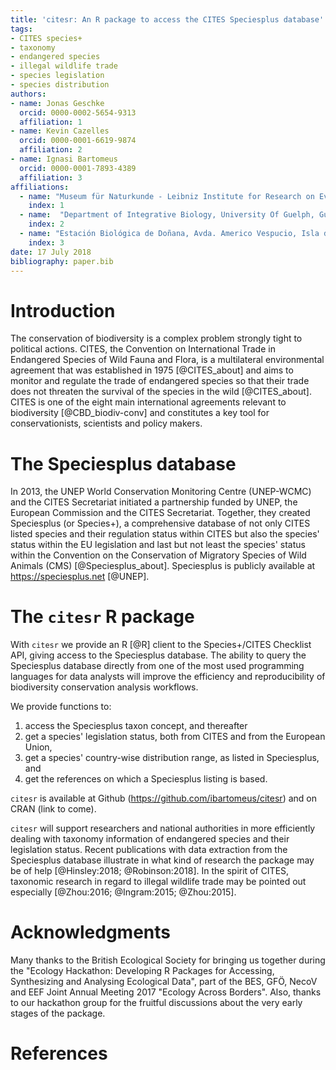 ```yaml
---
title: 'citesr: An R package to access the CITES Speciesplus database'
tags:
- CITES species+
- taxonomy
- endangered species
- illegal wildlife trade
- species legislation
- species distribution
authors:
- name: Jonas Geschke
  orcid: 0000-0002-5654-9313
  affiliation: 1
- name: Kevin Cazelles
  orcid: 0000-0001-6619-9874
  affiliation: 2
- name: Ignasi Bartomeus
  orcid: 0000-0001-7893-4389
  affiliation: 3
affiliations:
  - name: "Museum für Naturkunde - Leibniz Institute for Research on Evolution and Biodiversity Berlin, Germany"
    index: 1
  - name:  "Department of Integrative Biology, University Of Guelph, Guelph, Ontario, Canada"
    index: 2
  - name: "Estación Biológica de Doñana, Avda. Americo Vespucio, Isla de la Cartuja, Sevilla, Spain"
    index: 3
date: 17 July 2018
bibliography: paper.bib
---
```



# Introduction

The conservation of biodiversity is a complex problem strongly tight to political actions. CITES, the Convention on International Trade in Endangered Species of Wild Fauna and Flora, is a multilateral environmental agreement that was established in 1975 [@CITES_about] and aims to monitor and regulate the trade of endangered species so that their trade does not threaten the survival of the species in the wild [@CITES_about]. CITES is one of the eight main international agreements relevant to biodiversity [@CBD_biodiv-conv] and constitutes a key tool for conservationists, scientists and policy makers.

# The Speciesplus database

In 2013, the UNEP World Conservation Monitoring Centre (UNEP-WCMC) and the CITES Secretariat initiated a partnership funded by UNEP, the European Commission and the CITES Secretariat. Together, they created Speciesplus (or Species+), a comprehensive database of not only CITES listed species and their regulation status within CITES but also the species' status within the EU legislation and last but not least the species' status within the Convention on the Conservation of Migratory Species of Wild Animals (CMS) [@Speciesplus_about]. Speciesplus is publicly available at https://speciesplus.net [@UNEP]. 

# The ``citesr`` R package

With ``citesr`` we provide an R [@R] client to the Species+/CITES Checklist API, giving access to the Speciesplus database. The ability to query the Speciesplus database directly from one of the most used programming languages for data analysts will improve the efficiency and reproducibility of biodiversity conservation analysis workflows.

We provide functions to:

1. access the Speciesplus taxon concept, and thereafter
2. get a species' legislation status, both from CITES and from the European Union,
3. get a species' country-wise distribution range, as listed in Speciesplus, and
4. get the references on which a Speciesplus listing is based.

``citesr`` is available at Github (https://github.com/ibartomeus/citesr) and on CRAN (link to come).

``citesr`` will support researchers and national authorities in more efficiently dealing with taxonomy information of endangered species and their legislation status. Recent publications with data extraction from the Speciesplus database illustrate in what kind of research the package may be of help [@Hinsley:2018; @Robinson:2018]. In the spirit of CITES, taxonomic research in regard to illegal wildlife trade may be pointed out especially [@Zhou:2016; @Ingram:2015; @Zhou:2015].


# Acknowledgments

Many thanks to the British Ecological Society for bringing us together during the "Ecology Hackathon: Developing R Packages for Accessing, Synthesizing and Analysing Ecological Data", part of the BES, GFÖ, NecoV and EEF Joint Annual Meeting 2017 "Ecology Across Borders". Also, thanks to our hackathon group for the fruitful discussions about the very early stages of the package.


# References
